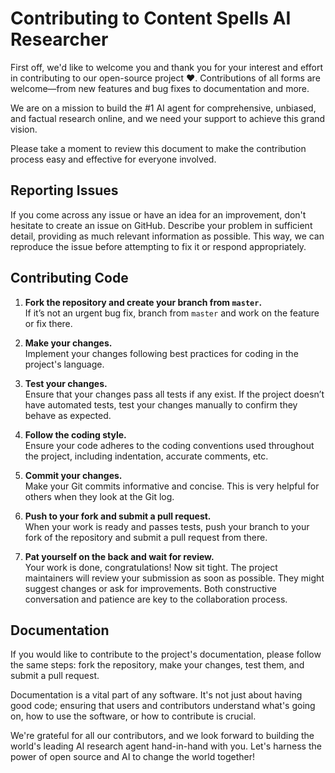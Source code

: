 # Contributing to Content Spells AI Researcher

First off, we'd like to welcome you and thank you for your interest and effort in contributing to our open-source project ❤️. Contributions of all forms are welcome—from new features and bug fixes to documentation and more.

We are on a mission to build the #1 AI agent for comprehensive, unbiased, and factual research online, and we need your support to achieve this grand vision.

Please take a moment to review this document to make the contribution process easy and effective for everyone involved.

## Reporting Issues

If you come across any issue or have an idea for an improvement, don't hesitate to create an issue on GitHub. Describe your problem in sufficient detail, providing as much relevant information as possible. This way, we can reproduce the issue before attempting to fix it or respond appropriately.

## Contributing Code

1. **Fork the repository and create your branch from `master`.**  
   If it’s not an urgent bug fix, branch from `master` and work on the feature or fix there.

2. **Make your changes.**  
   Implement your changes following best practices for coding in the project's language.

3. **Test your changes.**  
   Ensure that your changes pass all tests if any exist. If the project doesn’t have automated tests, test your changes manually to confirm they behave as expected.

4. **Follow the coding style.**  
   Ensure your code adheres to the coding conventions used throughout the project, including indentation, accurate comments, etc.

5. **Commit your changes.**  
   Make your Git commits informative and concise. This is very helpful for others when they look at the Git log.

6. **Push to your fork and submit a pull request.**  
   When your work is ready and passes tests, push your branch to your fork of the repository and submit a pull request from there.

7. **Pat yourself on the back and wait for review.**  
   Your work is done, congratulations! Now sit tight. The project maintainers will review your submission as soon as possible. They might suggest changes or ask for improvements. Both constructive conversation and patience are key to the collaboration process.

## Documentation

If you would like to contribute to the project's documentation, please follow the same steps: fork the repository, make your changes, test them, and submit a pull request.

Documentation is a vital part of any software. It's not just about having good code; ensuring that users and contributors understand what's going on, how to use the software, or how to contribute is crucial.

We're grateful for all our contributors, and we look forward to building the world's leading AI research agent hand-in-hand with you. Let's harness the power of open source and AI to change the world together!

